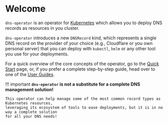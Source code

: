 # Welcome

`dns-operator` is an operator for [Kubernetes](https://kubernetes.io) which allows you
to deploy DNS records as resources in you cluster.

`dns-operator` introduces a new `DNSRecord` kind, which represents a single DNS record
on the provider of your choice (e.g., Cloudflare or you own personal server) that you can deploy
with `kubectl`, `helm` or any other tool you use for your deployments.

For a quick overview of the core concepts of the operator, go to the [Quick Start](/getting-started/quick-start) page,
or, if you prefer a complete step-by-step guide, head over to one of the [User Guides](/guides/expose-an-application).

!!! important
    **`dns-operator` is not a substitute for a complete DNS management solution!**

    This operator can help manage some of the most common record types as Kubernetes resources,
    leveraging its ecosystem of tools to ease deployments, but it is in no way a complete solution
    for all your DNS needs!